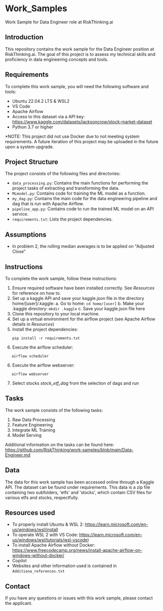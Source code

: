 # Work_Samples
Work Sample for Data Engineer role at RiskThinking.ai

## Introduction

This repository contains the work sample for the Data Engineer position at RiskThinking.ai. The goal of this project is to assess my technical skills and proficiency in data engineering concepts and tools.

## Requirements

To complete this work sample, you will need the following software and tools:

- Ubuntu 22.04.2 LTS & WSL2
- VS Code 
- Apache Airflow 
- Access to this dataset via a API key: https://www.kaggle.com/datasets/jacksoncrow/stock-market-dataset 
- Python 3.7 or higher

*NOTE: This project did not use Docker due to not meeting system requirements. A future iteration of this project may be uploaded in the future upon a system upgrade.

## Project Structure
The project consists of the following files and directories:
- `data_processing.py`: Contains the main functions for performing the project tasks of extracting and transforming the data.
- `MLmodel.py`: Contains code for training the ML model as a function.
- `my_dag.py`: Contains the main code for the data engineering pipeline and dag that is run with Apache Airflow.
- `pipeline_app.py`: Contains code to run the trained ML model on an API service.
- `requirements.txt`: Lists the project dependencies.

## Assumptions
- In problem 2, the rolling median averages is to be applied on "Adjusted Close"

## Instructions
To complete the work sample, follow these instructions:

1. Ensure required software have been installed correctly. See *Resources* for reference on how to.
2. Set up a kaggle API and save your kaggle.json file in the directory home/[user]/.kaggle:
    a. Go to home: 
          ```
          cd home/[user]
          ```
    b. Make your .kaggle directory:
          ```
          mkdir .kaggle
          ```
    c. Save your kaggle.json file here
3. Clone this repository to your local machine.
4. Set up a virtual environment for the airflow project (see Apache Airflow details in *Resources*)
7. Install the project dependencies:
   ```
   pip install -r requirements.txt
   ```
5. Execute the airflow scheduler:
```
   airflow scheduler
   ```
6. Execute the airflow webserver:
```
   airflow webserver
   ```
7. Select stocks *stock_etf_dag* from the selection of dags and run

## Tasks

The work sample consists of the following tasks:

1. Raw Data Processing
2. Feature Engineering
3. Integrate ML Training
4. Model Serving

Additional information on the tasks can be found here: https://github.com/RiskThinking/work-samples/blob/main/Data-Engineer.md

## Data

The data for this work sample has been accessed online through a Kaggle API. The dataset can be found under requirements. This data is a zip file containing two subfolders, 'etfs' and 'stocks', which contain CSV files for various etfs and stocks, respectfully. 

## Resources used
* To properly install Ubuntu & WSL 2: https://learn.microsoft.com/en-us/windows/wsl/install
* To operate WSL 2 with VS Code: https://learn.microsoft.com/en-us/windows/wsl/tutorials/wsl-vscode)
* To install Apache Airflow without Docker: https://www.freecodecamp.org/news/install-apache-airflow-on-windows-without-docker/
* Copilot 
* Websites and other information used is contained in `Additiona_references.txt`



## Contact
If you have any questions or issues with this work sample, please contact the applicant.
